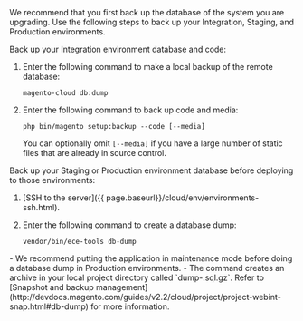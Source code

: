 <div markdown="1">
We recommend that you first back up the database of the system you are upgrading. Use the following steps to back up your Integration, Staging, and Production environments.

Back up your Integration environment database and code:

1.  Enter the following command to make a local backup of the remote database:

        magento-cloud db:dump
2.  Enter the following command to back up code and media:

        php bin/magento setup:backup --code [--media]

    You can optionally omit `[--media]` if you have a large number of static files that are already in source control.

Back up your Staging or Production environment database before deploying to those environments:

1.  [SSH to the server]({{ page.baseurl}}/cloud/env/environments-ssh.html).

2.  Enter the following command to create a database dump:

        vendor/bin/ece-tools db-dump

<div class="bs-callout bs-callout-info" markdown="1">
-   We recommend putting the application in maintenance mode before doing a database dump in Production environments.
-   The command creates an archive in your local project directory called  `dump-<timestamp>.sql.gz`. Refer to [Snapshot and backup management](http://devdocs.magento.com/guides/v2.2/cloud/project/project-webint-snap.html#db-dump) for more information.
</div>
